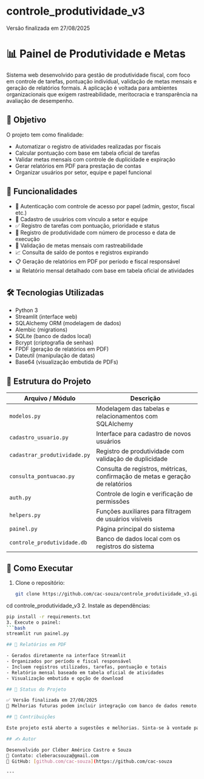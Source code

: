 # controle_produtividade_v3
Versão finalizada em 27/08/2025

# 📊 Painel de Produtividade e Metas

Sistema web desenvolvido para gestão de produtividade fiscal, com foco em controle de tarefas, pontuação individual, validação de metas mensais e geração de relatórios formais. A aplicação é voltada para ambientes organizacionais que exigem rastreabilidade, meritocracia e transparência na avaliação de desempenho.

## 🎯 Objetivo

O projeto tem como finalidade:

- Automatizar o registro de atividades realizadas por fiscais
- Calcular pontuação com base em tabela oficial de tarefas
- Validar metas mensais com controle de duplicidade e expiração
- Gerar relatórios em PDF para prestação de contas
- Organizar usuários por setor, equipe e papel funcional

## 🧱 Funcionalidades

- 🔐 Autenticação com controle de acesso por papel (admin, gestor, fiscal etc.)
- 👥 Cadastro de usuários com vínculo a setor e equipe
- ✅ Registro de tarefas com pontuação, prioridade e status
- 📝 Registro de produtividade com número de processo e data de execução
- 📅 Validação de metas mensais com rastreabilidade
- 📈 Consulta de saldo de pontos e registros expirando
- 📋 Geração de relatórios em PDF por período e fiscal responsável
- 📊 Relatório mensal detalhado com base em tabela oficial de atividades

## 🛠️ Tecnologias Utilizadas

- Python 3
- Streamlit (interface web)
- SQLAlchemy ORM (modelagem de dados)
- Alembic (migrations)
- SQLite (banco de dados local)
- Bcrypt (criptografia de senhas)
- FPDF (geração de relatórios em PDF)
- Dateutil (manipulação de datas)
- Base64 (visualização embutida de PDFs)

## 📁 Estrutura do Projeto

| Arquivo / Módulo             | Descrição                                                                 |
|------------------------------|---------------------------------------------------------------------------|
| `modelos.py`                 | Modelagem das tabelas e relacionamentos com SQLAlchemy                    |
| `cadastro_usuario.py`        | Interface para cadastro de novos usuários                                |
| `cadastrar_produtividade.py` | Registro de produtividade com validação de duplicidade                    |
| `consulta_pontuacao.py`      | Consulta de registros, métricas, confirmação de metas e geração de relatórios |
| `auth.py`                    | Controle de login e verificação de permissões                            |
| `helpers.py`                 | Funções auxiliares para filtragem de usuários visíveis                    |
| `painel.py`                  | Página principal do sistema                                              |
| `controle_produtividade.db`  | Banco de dados local com os registros do sistema                         |

## 🚀 Como Executar

1. Clone o repositório:
   ```bash
   git clone https://github.com/cac-souza/controle_produtividade_v3.git
cd controle_produtividade_v3
2. Instale as dependências:
   ```bash
   pip install -r requirements.txt
3. Execute o painel:
   ```bash
   streamlit run painel.py

## 📄 Relatórios em PDF

- Gerados diretamente na interface Streamlit
- Organizados por período e fiscal responsável
- Incluem registros utilizados, tarefas, pontuação e totais
- Relatório mensal baseado em tabela oficial de atividades
- Visualização embutida e opção de download

## 📌 Status do Projeto

✅ Versão finalizada em 27/08/2025  
🚧 Melhorias futuras podem incluir integração com banco de dados remoto, autenticação via OAuth e exportação em outros formatos.

## 🤝 Contribuições

Este projeto está aberto a sugestões e melhorias. Sinta-se à vontade para abrir issues, enviar pull requests ou entrar em contato para colaboração.

## ✍️ Autor

Desenvolvido por Cléber Américo Castro e Souza  
📧 Contato: cleberacsouza@gmail.com  
🔗 GitHub: [github.com/cac-souza](https://github.com/cac-souza

---


